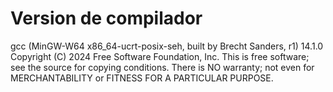 # Version de compilador
gcc (MinGW-W64 x86_64-ucrt-posix-seh, built by Brecht Sanders, r1) 14.1.0
Copyright (C) 2024 Free Software Foundation, Inc.
This is free software; see the source for copying conditions.  There is NO
warranty; not even for MERCHANTABILITY or FITNESS FOR A PARTICULAR PURPOSE.